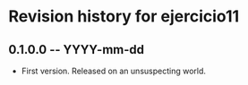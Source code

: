 # Revision history for ejercicio11

## 0.1.0.0 -- YYYY-mm-dd

* First version. Released on an unsuspecting world.
